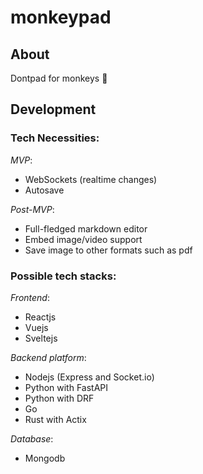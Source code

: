 # monkeypad

## About

Dontpad for monkeys 🙊

## Development

### Tech Necessities:
*MVP*:
- WebSockets (realtime changes)
- Autosave

*Post-MVP*:
- Full-fledged markdown editor
- Embed image/video support
- Save image to other formats such as pdf

### Possible tech stacks:
*Frontend*:
- Reactjs
- Vuejs
- Sveltejs

*Backend platform*:
- Nodejs (Express and Socket.io)
- Python with FastAPI
- Python with DRF
- Go
- Rust with Actix

*Database*:
- Mongodb